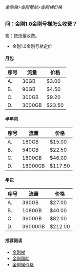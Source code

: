 ###### 金刚梯>金刚帮助>金刚梯价格
### 问：金刚1.0金刚号梯怎么收费？

答：按流量收费。

- 金刚1.0金刚号梯定价



#### 月包

| 序号 |流量 |价格 | 
| ----------- | ----------- |  ----------- |
| A. | 30GB | $3.00 |
| B. | 90GB | $4.50 |
| C. | 300GB | $9.20 |
| D. | 3000GB| $23.50 |


#### 半年包
| 序号 |流量 |价格 | 
| ----------- | ----------- |  ----------- |
| A. | 180GB | $15.00 |
| B. | 540GB | $22.50 |
| C. | 1800GB |$46.00 |
| D. | 18000GB|$117.50 |


#### 年包

| 序号 |流量 |价格 | 
| ----------- | ----------- |  ----------- |
| A. | 360GB | $27.00 |
| B. | 1080GB | $40.00 |
| C. | 3600GB | $82.00 |
| D. | 36000GB|$212.00 |



#### 推荐阅读
- [金刚梯](https://github.com/a2zitpro/web/blob/master/dlb.md)
- [金刚帮助](https://github.com/a2zitpro/web/blob/master/list_helpkkvpn.md)
- [金刚梯价格](https://github.com/a2zitpro/web/blob/master/list_kkprice.md)
